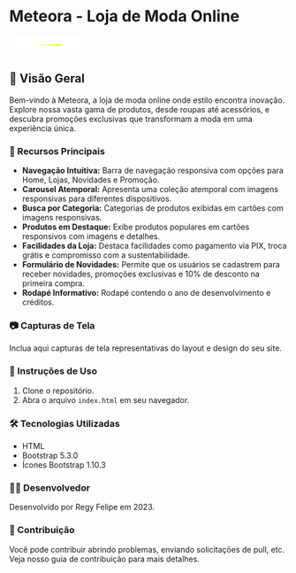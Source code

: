 # Meteora - Loja de Moda Online

![Meteora Logo](assets/logo-meteora.png)

## 🌟 Visão Geral

Bem-vindo à Meteora, a loja de moda online onde estilo encontra inovação. Explore nossa vasta gama de produtos, desde roupas até acessórios, e descubra promoções exclusivas que transformam a moda em uma experiência única.

### 🚀 Recursos Principais

- **Navegação Intuitiva:** Barra de navegação responsiva com opções para Home, Lojas, Novidades e Promoção.
- **Carousel Atemporal:** Apresenta uma coleção atemporal com imagens responsivas para diferentes dispositivos.
- **Busca por Categoria:** Categorias de produtos exibidas em cartões com imagens responsivas.
- **Produtos em Destaque:** Exibe produtos populares em cartões responsivos com imagens e detalhes.
- **Facilidades da Loja:** Destaca facilidades como pagamento via PIX, troca grátis e compromisso com a sustentabilidade.
- **Formulário de Novidades:** Permite que os usuários se cadastrem para receber novidades, promoções exclusivas e 10% de desconto na primeira compra.
- **Rodapé Informativo:** Rodapé contendo o ano de desenvolvimento e créditos.

### 📷 Capturas de Tela

Inclua aqui capturas de tela representativas do layout e design do seu site.

### 🚀 Instruções de Uso

1. Clone o repositório.
2. Abra o arquivo `index.html` em seu navegador.

### 🛠️ Tecnologias Utilizadas

- HTML
- Bootstrap 5.3.0
- Ícones Bootstrap 1.10.3

### 👨‍💻 Desenvolvedor

Desenvolvido por Regy Felipe em 2023.

### 🤝 Contribuição

Você pode contribuir abrindo problemas, enviando solicitações de pull, etc. Veja nosso guia de contribuição para mais detalhes.


